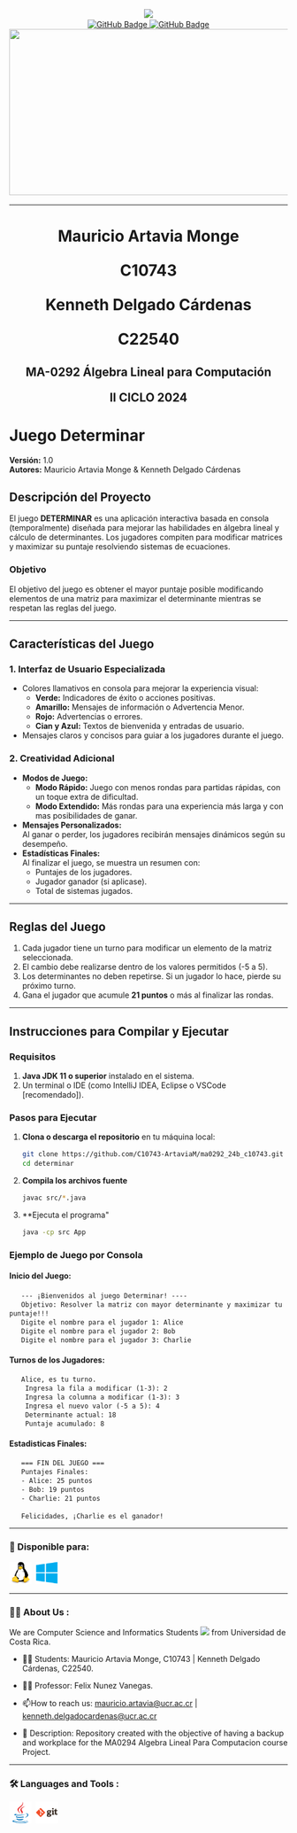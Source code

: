 <div id="header" align="center">
  <img src="https://media.giphy.com/media/M9gbBd9nbDrOTu1Mqx/giphy.gif" width="100"/>
</div>

<div id="badges" align="center">
  <a href="https://github.com/C10743-ArtaviaM">
    <img src="https://img.shields.io/badge/GitHub-000000?style=for-the-badge&logo=github&logoColor=white" alt="GitHub Badge"/>
    <a href="https://github.com/KenthsFa24">
    <img src="https://img.shields.io/badge/GitHub-000000?style=for-the-badge&logo=github&logoColor=white" alt="GitHub Badge"/>
  </a>
  </a>
</div>

<div align="center">
  <img src="https://media.giphy.com/media/dWesBcTLavkZuG35MI/giphy.gif" width="600" height="300"/>
</div>

---

<div align="center">
  <h1>
    <p>Mauricio Artavia Monge</p>
    <p>C10743</p>
    <p>Kenneth Delgado Cárdenas</p>
    <p>C22540</p>
  </h1>
</div>

<div align="center">
  <h2>
    <p>MA-0292 Álgebra Lineal para Computación</p>
    <p>II CICLO 2024</p>
  </h2>
</div>

# Juego Determinar

**Versión:** 1.0  
**Autores:** Mauricio Artavia Monge & Kenneth Delgado Cárdenas

## Descripción del Proyecto

El juego **DETERMINAR** es una aplicación interactiva basada en consola (temporalmente) diseñada para mejorar las habilidades en álgebra lineal y cálculo de determinantes. Los jugadores compiten para modificar matrices y maximizar su puntaje resolviendo sistemas de ecuaciones.

### Objetivo

El objetivo del juego es obtener el mayor puntaje posible modificando elementos de una matriz para maximizar el determinante mientras se respetan las reglas del juego.

---

## Características del Juego

### 1. Interfaz de Usuario Especializada

- Colores llamativos en consola para mejorar la experiencia visual:
  - **Verde:** Indicadores de éxito o acciones positivas.
  - **Amarillo:** Mensajes de información o Advertencia Menor.
  - **Rojo:** Advertencias o errores.
  - **Cian y Azul:** Textos de bienvenida y entradas de usuario.
- Mensajes claros y concisos para guiar a los jugadores durante el juego.

### 2. Creatividad Adicional

- **Modos de Juego:**
  - **Modo Rápido:** Juego con menos rondas para partidas rápidas, con un toque extra de dificultad.
  - **Modo Extendido:** Más rondas para una experiencia más larga y con mas posibilidades de ganar.
- **Mensajes Personalizados:**  
  Al ganar o perder, los jugadores recibirán mensajes dinámicos según su desempeño.
- **Estadísticas Finales:**  
  Al finalizar el juego, se muestra un resumen con:
  - Puntajes de los jugadores.
  - Jugador ganador (si aplicase).
  - Total de sistemas jugados.

---

## Reglas del Juego

1. Cada jugador tiene un turno para modificar un elemento de la matriz seleccionada.
2. El cambio debe realizarse dentro de los valores permitidos (-5 a 5).
3. Los determinantes no deben repetirse. Si un jugador lo hace, pierde su próximo turno.
4. Gana el jugador que acumule **21 puntos** o más al finalizar las rondas.

---

## Instrucciones para Compilar y Ejecutar

### Requisitos

1. **Java JDK 11 o superior** instalado en el sistema.
2. Un terminal o IDE (como IntelliJ IDEA, Eclipse o VSCode [recomendado]).

### Pasos para Ejecutar

1. **Clona o descarga el repositorio** en tu máquina local:
   ```bash
   git clone https://github.com/C10743-ArtaviaM/ma0292_24b_c10743.git
   cd determinar
   ```
2. **Compila los archivos fuente**
   ```bash
   javac src/*.java
   ```
3. \*\*Ejecuta el programa"
   ```bash
   java -cp src App
   ```

### Ejemplo de Juego por Consola

#### Inicio del Juego:

```plaintext
   --- ¡Bienvenidos al juego Determinar! ----
   Objetivo: Resolver la matriz con mayor determinante y maximizar tu puntaje!!!
   Digite el nombre para el jugador 1: Alice
   Digite el nombre para el jugador 2: Bob
   Digite el nombre para el jugador 3: Charlie
```

#### Turnos de los Jugadores:

```plaintext
   Alice, es tu turno.
    Ingresa la fila a modificar (1-3): 2
    Ingresa la columna a modificar (1-3): 3
    Ingresa el nuevo valor (-5 a 5): 4
    Determinante actual: 18
    Puntaje acumulado: 8
```

#### Estadisticas Finales:

```plaintext
   === FIN DEL JUEGO ===
   Puntajes Finales:
   - Alice: 25 puntos
   - Bob: 19 puntos
   - Charlie: 21 puntos

   Felicidades, ¡Charlie es el ganador!
```

---

### 💾 Disponible para:

<div>
  <img src="https://github.com/devicons/devicon/blob/master/icons/linux/linux-original.svg" title="Linux" alt="Linux" width="40" height="40"/>&nbsp;
  <img src="https://github.com/devicons/devicon/blob/master/icons/windows8/windows8-original.svg" title="Windows" alt="Windows" width="40" height="40"/>&nbsp;
</div>

---

### :man_technologist: About Us :

We are Computer Science and Informatics Students <img src="https://media.giphy.com/media/WUlplcMpOCEmTGBtBW/giphy.gif" width="30"> from Universidad de Costa Rica.

- :man_technologist: Students: Mauricio Artavia Monge, C10743 | Kenneth Delgado Cárdenas, C22540.

- 👨‍🏫 Professor: Felix Nunez Vanegas.

- :mailbox:How to reach us: mauricio.artavia@ucr.ac.cr | kenneth.delgadocardenas@ucr.ac.cr

- :bookmark_tabs: Description: Repository created with the objective of having a backup and workplace for the MA0294 Algebra Lineal Para Computacion course Project.

---

### :hammer_and_wrench: Languages and Tools :

<div>
  <img src="https://github.com/devicons/devicon/blob/master/icons/java/java-original.svg" title="Java" alt="Java" width="40" height="40"/>&nbsp;
  <img src="https://github.com/devicons/devicon/blob/master/icons/git/git-original-wordmark.svg" title="Git" **alt="Git" width="40" height="40"/>
</div>
